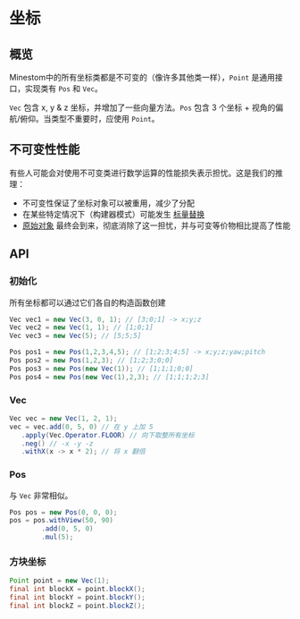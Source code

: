 # 坐标

## 概览

Minestom中的所有坐标类都是不可变的（像许多其他类一样），`Point` 是通用接口，实现类有 `Pos` 和 `Vec`。

`Vec` 包含 x, y & z 坐标，并增加了一些向量方法。`Pos` 包含 3 个坐标 + 视角的偏航/俯仰。当类型不重要时，应使用 `Point`。

## 不可变性性能

有些人可能会对使用不可变类进行数学运算的性能损失表示担忧。这是我们的推理：

* 不可变性保证了坐标对象可以被重用，减少了分配
* 在某些特定情况下（构建器模式）可能发生 [标量替换](https://shipilev.net/jvm/anatomy-quarks/18-scalar-replacement/)
* [原始对象](https://openjdk.java.net/jeps/401) 最终会到来，彻底消除了这一担忧，并与可变等价物相比提高了性能

## API

### 初始化

所有坐标都可以通过它们各自的构造函数创建

```java
Vec vec1 = new Vec(3, 0, 1); // [3;0;1] -> x;y;z
Vec vec2 = new Vec(1, 1); // [1;0;1]
Vec vec3 = new Vec(5); // [5;5;5]

Pos pos1 = new Pos(1,2,3,4,5); // [1;2;3;4;5] -> x;y;z;yaw;pitch
Pos pos2 = new Pos(1,2,3); // [1;2;3;0;0]
Pos pos3 = new Pos(new Vec(1)); // [1;1;1;0;0]
Pos pos4 = new Pos(new Vec(1),2,3); // [1;1;1;2;3]
```

### Vec

```java
Vec vec = new Vec(1, 2, 1);
vec = vec.add(0, 5, 0) // 在 y 上加 5
   .apply(Vec.Operator.FLOOR) // 向下取整所有坐标
   .neg() // -x -y -z
   .withX(x -> x * 2); // 将 x 翻倍
```

### Pos

与 `Vec` 非常相似。

```java
Pos pos = new Pos(0, 0, 0);
pos = pos.withView(50, 90)
        .add(0, 5, 0)
        .mul(5);
```

### 方块坐标

```java
Point point = new Vec(1);
final int blockX = point.blockX();
final int blockY = point.blockY();
final int blockZ = point.blockZ();
```

